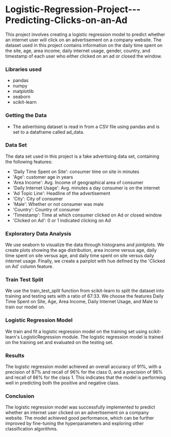 # Logistic-Regression-Project---Predicting-Clicks-on-an-Ad
This project involves creating a logistic regression model to predict whether an internet user will click on an advertisement on a company website. The dataset used in this project contains information on the daily time spent on the site, age, area income, daily internet usage, gender, country, and timestamp of each user who either clicked on an ad or closed the window.

### Libraries used
- pandas
- numpy
- matplotlib
- seaborn
- scikit-learn

### Getting the Data
- The advertising dataset is read in from a CSV file using pandas and is set to a dataframe called ad_data.

### Data Set
The data set used in this project is a fake advertising data set, containing the following features:

- 'Daily Time Spent on Site': consumer time on site in minutes
- 'Age': customer age in years
- 'Area Income': Avg. Income of geographical area of consumer
- 'Daily Internet Usage': Avg. minutes a day consumer is on the internet
- 'Ad Topic Line': Headline of the advertisement
- 'City': City of consumer
- 'Male': Whether or not consumer was male
- 'Country': Country of consumer
- 'Timestamp': Time at which consumer clicked on Ad or closed window
- 'Clicked on Ad': 0 or 1 indicated clicking on Ad

### Exploratory Data Analysis
We use seaborn to visualize the data through histograms and jointplots. We create plots showing the age distribution, area income versus age, daily time spent on site versus age, and daily time spent on site versus daily internet usage. Finally, we create a pairplot with hue defined by the 'Clicked on Ad' column feature.

### Train Test Split
We use the train_test_split function from scikit-learn to split the dataset into training and testing sets with a ratio of 67:33. We choose the features Daily Time Spent on Site, Age, Area Income, Daily Internet Usage, and Male to train our model on.

### Logistic Regression Model
We train and fit a logistic regression model on the training set using scikit-learn's LogisticRegression module. The logistic regression model is trained on the training set and evaluated on the testing set. 

### Results
The logistic regression model achieved an overall accuracy of 91%, with a precision of 87% and recall of 96% for the class 0, and a precision of 96% and recall of 86% for the class 1. This indicates that the model is performing well in predicting both the positive and negative class.

### Conclusion
The logistic regression model was successfully implemented to predict whether an internet user clicked on an advertisement on a company website. The model achieved good performance, which can be further improved by fine-tuning the hyperparameters and exploring other classification algorithms.



